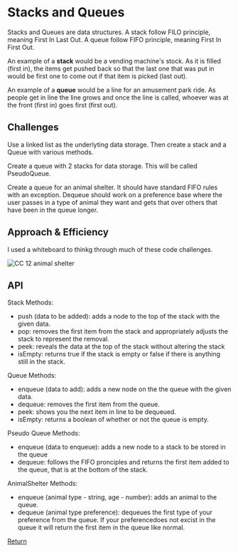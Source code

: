 # Stacks and Queues
Stacks and Queues are data structures. A stack follow FILO principle, meaning First In Last Out. A queue follow FIFO principle, meaning First In First Out. 

An example of a **stack** would be a vending machine's stock. As it is filled (first in), the items get pushed back so that the last one that was put in would be first one to come out if that item is picked (last out). 

An example of a **queue** would be a line for an amusement park ride. As people get in line the line grows and once the line is called, whoever was at the front (first in) goes first (first out).

## Challenges
Use a linked list as the underlyting data storage. Then create a stack and a Queue with various methods. 

Create a queue with 2 stacks for data storage. This will be called PseudoQueue.

Create a queue for an animal shelter. It should have standard FIFO rules with an exception. Dequeue should work on a preference base where the user passes in a type of animal they want and gets that over others that have been in the queue longer. 

## Approach & Efficiency
I used a whiteboard to thinkg through much of these code challenges. 

![CC 12 animal shelter](https://user-images.githubusercontent.com/81482156/131616361-60ee8afd-2dc8-4815-9107-9a795262b5f2.png)



## API
Stack Methods:
- push (data to be added): adds a node to the top of the stack with the given data. 
- pop: removes the first item from the stack and appropriately adjusts the stack to represent the removal. 
- peek: reveals the data at the top of the stack without altering the stack
- isEmpty: returns true if the stack is empty or false if there is anything still in the stack. 

Queue Methods:
- enqueue (data to add): adds a new node on the the queue with the given data.
- dequeue: removes the first item from the queue.
- peek: shows you the next item in line to be dequeued.
- isEmpty: returns a boolean of whether or not the queue is empty.

Pseudo Queue Methods:
- enqueue (data to enqueue): adds a new node to a stack to be stored in the queue
- dequeue: follows the FIFO pronciples and returns the first item added to the queue, that is at the bottom of the stack. 


AnimalShelter Methods:
- enqueue (animal type - string, age - number): adds an animal to the queue.
- dequeue (animal type preference): dequeues the first type of your preference from the queue. If your preferencedoes not excist in the queue it will return the first item in the queue like normal. 

[Return](../../README.md)  

